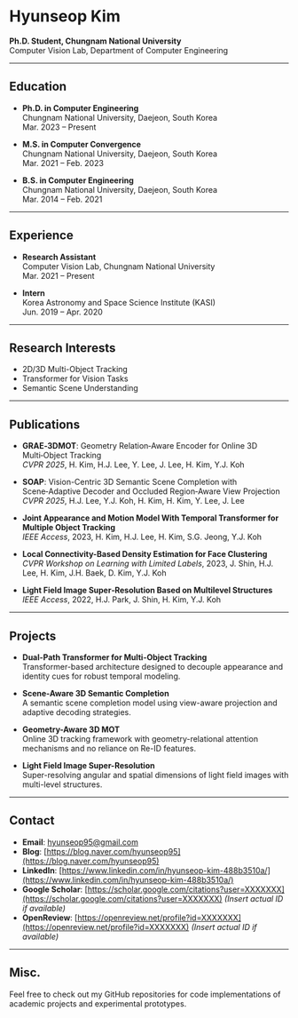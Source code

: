 # Hyunseop Kim

**Ph.D. Student, Chungnam National University**  
Computer Vision Lab, Department of Computer Engineering

---

## Education

- **Ph.D. in Computer Engineering**  
  Chungnam National University, Daejeon, South Korea  
  Mar. 2023 – Present

- **M.S. in Computer Convergence**  
  Chungnam National University, Daejeon, South Korea  
  Mar. 2021 – Feb. 2023

- **B.S. in Computer Engineering**  
  Chungnam National University, Daejeon, South Korea  
  Mar. 2014 – Feb. 2021

---

## Experience

- **Research Assistant**  
  Computer Vision Lab, Chungnam National University  
  Mar. 2021 – Present

- **Intern**  
  Korea Astronomy and Space Science Institute (KASI)  
  Jun. 2019 – Apr. 2020

---

## Research Interests

- 2D/3D Multi-Object Tracking  
- Transformer for Vision Tasks  
- Semantic Scene Understanding  
---

## Publications

- **GRAE‑3DMOT**: Geometry Relation‑Aware Encoder for Online 3D Multi‑Object Tracking  
  _CVPR 2025_, H. Kim, H.J. Lee, Y. Lee, J. Lee, H. Kim, Y.J. Koh

- **SOAP**: Vision-Centric 3D Semantic Scene Completion with Scene‑Adaptive Decoder and Occluded Region‑Aware View Projection  
  _CVPR 2025_, H.J. Lee, Y.J. Koh, H. Kim, H. Kim, Y. Lee, J. Lee

- **Joint Appearance and Motion Model With Temporal Transformer for Multiple Object Tracking**  
  _IEEE Access_, 2023, H. Kim, H.J. Lee, H. Kim, S.G. Jeong, Y.J. Koh

- **Local Connectivity-Based Density Estimation for Face Clustering**  
  _CVPR Workshop on Learning with Limited Labels_, 2023, J. Shin, H.J. Lee, H. Kim, J.H. Baek, D. Kim, Y.J. Koh

- **Light Field Image Super‑Resolution Based on Multilevel Structures**  
  _IEEE Access_, 2022, H.J. Park, J. Shin, H. Kim, Y.J. Koh

---

## Projects

- **Dual-Path Transformer for Multi-Object Tracking**  
  Transformer-based architecture designed to decouple appearance and identity cues for robust temporal modeling.

- **Scene-Aware 3D Semantic Completion**  
  A semantic scene completion model using view-aware projection and adaptive decoding strategies.

- **Geometry-Aware 3D MOT**  
  Online 3D tracking framework with geometry-relational attention mechanisms and no reliance on Re-ID features.

- **Light Field Image Super-Resolution**  
  Super-resolving angular and spatial dimensions of light field images with multi-level structures.

---

## Contact

- **Email**: hyunseop95@gmail.com  
- **Blog**: [https://blog.naver.com/hyunseop95](https://blog.naver.com/hyunseop95)  
- **LinkedIn**: [https://www.linkedin.com/in/hyunseop-kim-488b3510a/](https://www.linkedin.com/in/hyunseop-kim-488b3510a/)  
- **Google Scholar**: [https://scholar.google.com/citations?user=XXXXXXX](https://scholar.google.com/citations?user=XXXXXXX) *(Insert actual ID if available)*  
- **OpenReview**: [https://openreview.net/profile?id=XXXXXXX](https://openreview.net/profile?id=XXXXXXX) *(Insert actual ID if available)*  

---

## Misc.

Feel free to check out my GitHub repositories for code implementations of academic projects and experimental prototypes.
